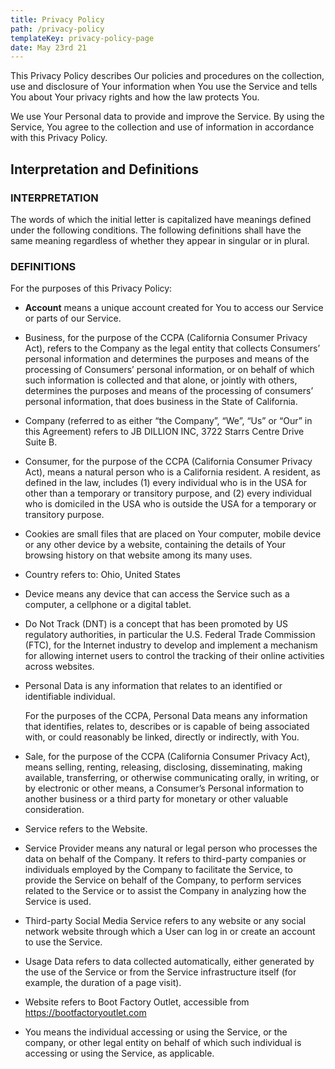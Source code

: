 ```yaml
---
title: Privacy Policy
path: /privacy-policy
templateKey: privacy-policy-page
date: May 23rd 21
---
```

This Privacy Policy describes Our policies and procedures on the collection, use and disclosure of Your information when You use the Service and tells You about Your privacy rights and how the law protects You.

We use Your Personal data to provide and improve the Service. By using the Service, You agree to the collection and use of information in accordance with this Privacy Policy.

## Interpretation and Definitions

### INTERPRETATION

The words of which the initial letter is capitalized have meanings defined under the following conditions. The following definitions shall have the same meaning regardless of whether they appear in singular or in plural.

### DEFINITIONS

For the purposes of this Privacy Policy:

* **Account** means a unique account created for You to access our Service or parts of our Service.
* Business, for the purpose of the CCPA (California Consumer Privacy Act), refers to the Company as the legal entity that collects Consumers’ personal information and determines the purposes and means of the processing of Consumers’ personal information, or on behalf of which such information is collected and that alone, or jointly with others, determines the purposes and means of the processing of consumers’ personal information, that does business in the State of California.
* Company (referred to as either “the Company”, “We”, “Us” or “Our” in this Agreement) refers to JB DILLION INC, 3722 Starrs Centre Drive Suite B.
* Consumer, for the purpose of the CCPA (California Consumer Privacy Act), means a natural person who is a California resident. A resident, as defined in the law, includes (1) every individual who is in the USA for other than a temporary or transitory purpose, and (2) every individual who is domiciled in the USA who is outside the USA for a temporary or transitory purpose.
* Cookies are small files that are placed on Your computer, mobile device or any other device by a website, containing the details of Your browsing history on that website among its many uses.
* Country refers to: Ohio, United States
* Device means any device that can access the Service such as a computer, a cellphone or a digital tablet.
* Do Not Track (DNT) is a concept that has been promoted by US regulatory authorities, in particular the U.S. Federal Trade Commission (FTC), for the Internet industry to develop and implement a mechanism for allowing internet users to control the tracking of their online activities across websites.
* Personal Data is any information that relates to an identified or identifiable individual.

  For the purposes of the CCPA, Personal Data means any information that identifies, relates to, describes or is capable of being associated with, or could reasonably be linked, directly or indirectly, with You.
* Sale, for the purpose of the CCPA (California Consumer Privacy Act), means selling, renting, releasing, disclosing, disseminating, making available, transferring, or otherwise communicating orally, in writing, or by electronic or other means, a Consumer’s Personal information to another business or a third party for monetary or other valuable consideration.
* Service refers to the Website.
* Service Provider means any natural or legal person who processes the data on behalf of the Company. It refers to third-party companies or individuals employed by the Company to facilitate the Service, to provide the Service on behalf of the Company, to perform services related to the Service or to assist the Company in analyzing how the Service is used.
* Third-party Social Media Service refers to any website or any social network website through which a User can log in or create an account to use the Service.
* Usage Data refers to data collected automatically, either generated by the use of the Service or from the Service infrastructure itself (for example, the duration of a page visit).
* Website refers to Boot Factory Outlet, accessible from https://bootfactoryoutlet.com
* You means the individual accessing or using the Service, or the company, or other legal entity on behalf of which such individual is accessing or using the Service, as applicable.
